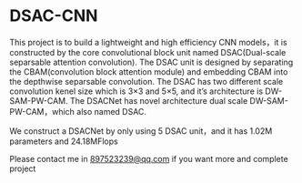# DSAC-CNN
This project is to build a lightweight and high efficiency CNN models，it is constructed by the core convolutional block unit named DSAC(Dual-scale separsable attention convolution).
The DSAC unit is designed by separating the CBAM(convolution block attention module) and embedding CBAM into the depthwise separsable convolution.
The DSAC has two different scale convolution kenel size which is 3×3 and 5×5, and it’s architecture is DW-SAM-PW-CAM.
The DSACNet has novel architecture dual scale DW-SAM-PW-CAM，which also named DSAC.

We construct a DSACNet by only using 5 DSAC unit，and it has 1.02M parameters and 24.18MFlops

Please contact me in 897523239@qq.com if you want more and complete project
